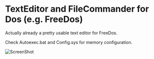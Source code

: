 # TextEditor and FileCommander for Dos (e.g. FreeDos)

Actually already a pretty usable text editor for FreeDos. 

Check Autoexec.bat and Config.sys for memory configuration.

![ScreenShot](https://raw.github.com/kosmonautdnb/WatcomC-Dos/main/DESC.PNG)
